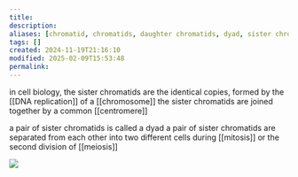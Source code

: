 ```yaml
---
title: 
description: 
aliases: [chromatid, chromatids, daughter chromatids, dyad, sister chromatid]
tags: []
created: 2024-11-19T21:16:10
modified: 2025-02-09T15:53:48
permalink:
---
```


in cell biology, the sister chromatids are the identical copies, formed by the [[DNA replication]] of a [[chromosome]]
the sister chromatids are joined together by a common [[centromere]]

a pair of sister chromatids is called a dyad
a pair of sister chromatids are separated from each other into two different cells during [[mitosis]] or the second division of [[meiosis]]


![](https://upload.wikimedia.org/wikipedia/commons/9/95/Chromosomes_during_mitosis.svg)

